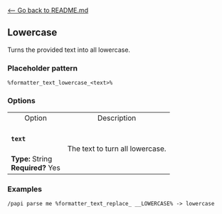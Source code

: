 [\<-- Go back to README.md](/README.md)

## Lowercase

Turns the provided text into all lowercase.

### Placeholder pattern

`%formatter_text_lowercase_<text>%`

### Options

<table>
  <tr>
    <td align="center" nowrap="nowrap">
      Option
    </td>
    <td align="center" nowrap="nowrap">
      Description
    </td>
  <tr>
  <tr>
    <td nowrap="nowrap">
      <h4><code>text</code></h4>
    </td>
    <td rowspan="2">
      The text to turn all lowercase.
    </td>
  </tr>
  <tr>
    <td nowrap="nowrap">
      <b>Type:</b> String<br>
      <b>Required?</b> Yes
    </td>
  </tr>
</table>

### Examples
```
/papi parse me %formatter_text_replace_ __LOWERCASE% -> lowercase
```
